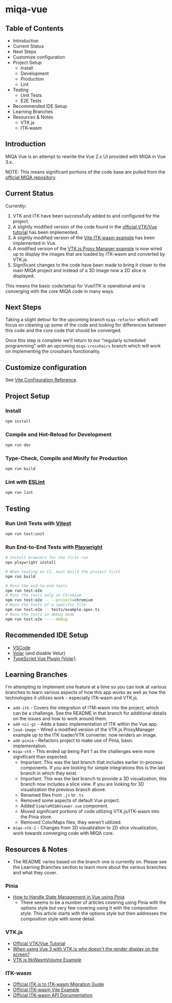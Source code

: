 # miqa-vue

## Table of Contents
- Introduction
- Current Status
- Next Steps
- Customize configuration
- Project Setup
    - Install
    - Development
    - Production
    - Lint
- Testing
    - Unit Tests
    - E2E Tests
- Recommended IDE Setup
- Learning Branches
- Resources & Notes
    - VTK.js
    - ITK-wasm

## Introduction
MIQA Vue is an attempt to rewrite the Vue 2.x UI provided with MIQA in Vue 3.x.

NOTE: This means significant portions of the code base are pulled from the [official MIQA repository](https://github.com/OpenImaging/miqa/web_client).

## Current Status
Currently:
1. VTK and ITK have been successfully added to and configured for the project.
2. A slightly modified version of the code found in the [official VTK/Vue tutorial](https://kitware.github.io/vtk-js/docs/vtk_vue.html) has been implemented.
3. A slightly modified version of the [Vite ITK-wasm example](https://github.com/InsightSoftwareConsortium/itk-wasm/tree/main/examples/vite) has been implemented in Vue.
4. A modified version of the [VTK.js Proxy Manager example](https://kitware.github.io/vtk-js/examples/ProxyManager.html) is now wired up to display the images that are loaded by ITK-wasm and converted by VTK.js.
5. Significant changes to the code have been made to bring it closer to the main MIQA project and instead of a 3D image now a 2D slice is displayed.

This means the basic code/setup for Vue/ITK is operational and is converging with the core MIQA code in many ways.

## Next Steps
Taking a slight detour for the upcoming branch `miqa-refactor` which will focus on cleaning up some of the code and looking for differences between this code and the core code that should be converged.

Once this step is complete we'll return to our "regularly scheduled programming" with an upcoming `miqa-crosshairs` branch which will work on implementing the crosshairs functionality.

## Customize configuration

See [Vite Configuration Reference](https://vitejs.dev/config/).

## Project Setup

### Install

```sh
npm install
```

### Compile and Hot-Reload for Development

```sh
npm run dev
```

### Type-Check, Compile and Minify for Production

```sh
npm run build
```

### Lint with [ESLint](https://eslint.org/)
```sh
npm run lint
```

## Testing

### Run Unit Tests with [Vitest](https://vitest.dev/)

```sh
npm run test:unit
```

### Run End-to-End Tests with [Playwright](https://playwright.dev)

```sh
# Install browsers for the first run
npx playwright install

# When testing on CI, must build the project first
npm run build

# Runs the end-to-end tests
npm run test:e2e
# Runs the tests only on Chromium
npm run test:e2e -- --project=chromium
# Runs the tests of a specific file
npm run test:e2e -- tests/example.spec.ts
# Runs the tests in debug mode
npm run test:e2e -- --debug
```


## Recommended IDE Setup
- [VSCode](https://code.visualstudio.com/)
- [Volar](https://marketplace.visualstudio.com/items?itemName=Vue.volar) (and disable Vetur)
- [TypeScript Vue Plugin (Volar)](https://marketplace.visualstudio.com/items?itemName=Vue.vscode-typescript-vue-plugin).

## Learning Branches
I'm attempting to implement one feature at a time so you can look at various branches to learn various aspects of how this app works as well as how the technologies it utilizes work - especially ITK-wasm and VTK.js.

- `add-itk` - Covers the integration of ITM-wasm into the project, which can be a challenge. See the README in that branch for additional details on the issues and how to work around them.
- `add-nii-gz` - Adds a basic implementation of ITK within the Vue app.
- `load-image` - Wired a modified version of the VTK.js ProxyManager example up to the ITK loader/VTK converter, now renders an image.
- `add-pinia` - Refactors project to make use of Pinia, basic implementation.
- `miqa-vtk` - This ended up being Part 1 as the challenges were more significant than expected.
  - Important: This was the last branch that includes earlier in-process components. If you are looking for simple integrations this is the last branch in which they exist.
  - Important: This was the last branch to provide a 3D visualization, this branch now includes a slice view. If you are looking for 3D visualization the previous branch above.
  - Renamed files from `.js` to `.ts`
  - Removed some aspects of default Vue project.
  - Added `SimpleMIQAViewer.vue` component.
  - Moved significant portions of code utilizing VTK.js/ITK-wasm into the Pinia store.
  - Removed ColorMaps files, they weren't utilized.
- `miqa-vtk-2` - Changes from 3D visualization to 2D slice visualization, work towards converging code with MIQA core.

## Resources & Notes
- The README varies based on the branch one is currently on. Please see the Learning Branches section to learn more about the various branches and what they cover.

### Pinia
- [How to Handle State Management in Vue using Pinia](https://coderpad.io/blog/development/how-to-handle-state-management-in-vue-using-pinia/)
  - There seems to be a number of articles covering using Pinia with the options style but very few covering using it with the composition style. This article starts with the options style but then addresses the composition style with some detail.

### VTK.js
- [Official VTK/Vue Tutorial](https://kitware.github.io/vtk-js/docs/vtk_vue.html)
- [When using Vue 3 with VTK.js why doesn't the render display on the screen?](https://stackoverflow.com/questions/75724232/when-using-vue-3-with-vtk-js-why-doesnt-the-render-display-on-the-screen)
- [VTK.js ItkWasmVolume Example](https://kitware.github.io/vtk-js/examples/ItkWasmVolume.html)

### ITK-wasm
- [Official ITK.js to ITK-wasm Migration Guide](https://wasm.itk.org/docs/itk_js_to_itk_wasm_migration_guide)
- [Official ITK-wasm Vite Example](https://github.com/InsightSoftwareConsortium/itk-wasm/tree/main/examples/vite)
- [Official ITK-wasm API Documentation](https://wasm.itk.org/api/)
